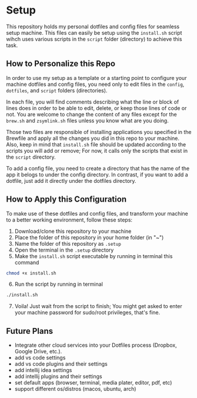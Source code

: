 # Setup
This repository holds my personal dotfiles and config files for seamless setup machine. This files can easily be setup using the `install.sh` script wihch uses various scripts in the `script` folder (directory) to achieve this task.

## How to Personalize this Repo
In order to use my setup as a template or a starting point to configure your machine dotfiles and config files, you need only to edit files in the `config`, `dotfiles`, and `script` folders (directories).

In each file, you will find comments describing what the line or block of lines does in order to be able to edit, delete, or keep those lines of code or not. You are welcome to change the content of any files except for the `brew.sh` and `zsymlink.sh` files unless you know what are you doing.

Those two files are responsible of installing applications you specified in the Brewfile and apply all the changes you did in this repo to your machine. Also, keep in mind that `install.sh` file should be updated according to the scripts you will add or remove; For now, it calls only the scripts that exist in the `script` directory.

To add a config file, you need to create a directory that has the name of the app it belogs to under the config directory. In contrast, if you want to add a dotfile, just add it directly under the dotfiles directory.

## How to Apply this Configuration
To make use of these dotfiles and config files, and transform your machine to a better working environment, follow these steps:

1. Download/clone this repository to your machine
2. Place the folder of this repository in your home folder (in "~")
3. Name the folder of this repository as `.setup`
4. Open the terminal in the `.setup` directory
5. Make the `install.sh` script executable by running in terminal this command
```zsh
chmod +x install.sh
```
6. Run the script by running in terminal
```zsh
./install.sh
```
7. Voila! Just wait from the script to finish; You might get asked to enter your machine password for sudo/root privileges, that's fine.

## Future Plans
- Integrate other cloud services into your Dotfiles process (Dropbox, Google Drive, etc.).
- add vs code settings
- add vs code plugins and their settings
- add intellij idea settings
- add intellij plugins and their settings
- set default apps (browser, terminal, media plater, editor, pdf, etc)
- support different os/distros (macos, ubuntu, arch)